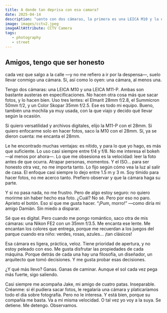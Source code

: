 ```yaml
---
title: A donde tan deprisa con esa camara?
date: 2025-04-14
description: "uento con dos cámaras, la primera es una LEICA M10 y la otra es una LEICA M11-P, las dos son muy austeras en cuanto especificaciones, no hacen otra cosa mas que sacar fotografías y cumplen con el hacer bien su trabajo, cuento con tres lentes, un ELMARIT 28mm F2.8, SUMMICRON 50mm F2.0 y un Color Skoppar 35mm F2.5..."
image: images/cctv2.jpeg
imageAltAttribute: CCTV Camera
tags:
   - photography
   - street
---
```


## Amigos, tengo que ser honesto

cada vez que salgo a la calle —y no me refiero a ir por la despensa—, suelo llevar conmigo una cámara.
Sí, así como lo oyen: una cámara, al menos una.

Tengo dos cámaras: una LEICA M10 y una LEICA M11-P. Ambas son bastante austeras en especificaciones. No hacen otra cosa más que sacar fotos, y lo hacen bien.
Uso tres lentes: el Elmarit 28mm f/2.8, el Summicron 50mm f/2, y un Color Skopar 35mm f/2.5.
Ese es todo mi equipo. Bueno, también una mochila ya muy usada, con la que viajo y decido qué llevar según la ocasión.

Si quiero versatilidad y archivos digitales, elijo la M11-P con el 28mm.
Si quiero enfocarme solo en hacer fotos, saco la M10 con el 28mm.
Sí, ya se dieron cuenta: me encanta el 28mm.

Le he encontrado muchas ventajas: es nítido, y para lo que yo hago, es más que suficiente. Lo uso casi siempre entre f/4 y f/8.
No me interesa el bokeh —al menos por ahora—.
Lo que me obsesiona es la velocidad: leer la foto antes de que ocurra.
Atrapar personas, momentos. Y el ISO… para ser honesto otra vez, no me importa tanto. Lo fijo según cómo vea la luz al salir de casa.
El enfoque casi siempre lo dejo entre 1.5 m y 3 m. Soy tímido para hacer fotos, no me acerco tanto. Prefiero observar y que la cámara haga su parte.

Y si no pasa nada, no me frustro.
Pero de algo estoy seguro: no quiero morirme sin haber hecho esa foto.
¿Cuál? No sé. Pero por eso no paro. Aprieto el botón.
Eso sí que me gusta hacer.
“¡Pum, morro!” —como diría mi amigo Damián.
Sin miedo a disparar.

Sé que es digital. Pero cuando me pongo romántico, saco otra de mis cámaras:
una Nikon FE2 con un 35mm f/3.5.
Me encanta ese lente. Me encantan los colores que entrega, porque me recuerdan a los juegos del parque cuando era niño: verdes, rosas, azules… ¡tan clásicos!

Esa cámara es ligera, práctica, veloz. Tiene prioridad de apertura, y no estoy peleado con eso.
Me gusta disfrutar las propiedades de cada máquina.
Porque detrás de cada una hay una filosofía, un diseñador, un arquitecto que tomó decisiones.
Y me gusta probar esas decisiones.

¿Y qué más llevo? Ganas.
Ganas de caminar.
Aunque el sol cada vez pega más fuerte, sigo saliendo.

Casi siempre me acompaña Jake, mi amigo de cuatro patas. Inseparable.
Créanme: si él pudiera sacar fotos, le regalaría una cámara y platicaríamos todo el día sobre fotografía.
Pero no le interesa.
Y está bien, porque su compañía me basta.
Va a mi misma velocidad. O tal vez yo voy a la suya.
Se detiene. Me detengo.
Observamos.
